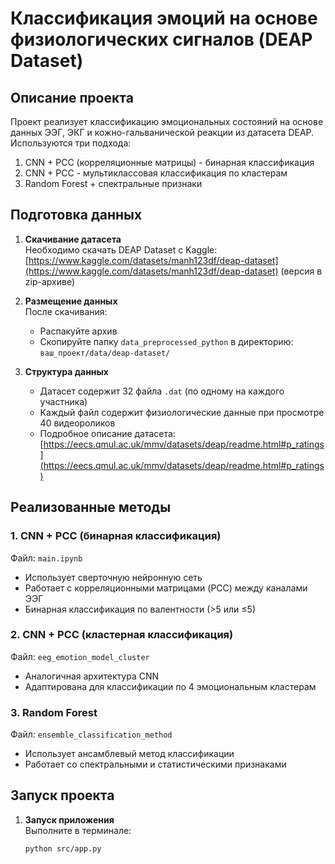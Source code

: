 # Классификация эмоций на основе физиологических сигналов (DEAP Dataset)

## Описание проекта
Проект реализует классификацию эмоциональных состояний на основе данных ЭЭГ, ЭКГ и кожно-гальванической реакции из датасета DEAP. Используются три подхода:
1. CNN + PCC (корреляционные матрицы) - бинарная классификация
2. CNN + PCC - мультиклассовая классификация по кластерам
3. Random Forest + спектральные признаки

## Подготовка данных

1. **Скачивание датасета**  
   Необходимо скачать DEAP Dataset с Kaggle:  
   [https://www.kaggle.com/datasets/manh123df/deap-dataset](https://www.kaggle.com/datasets/manh123df/deap-dataset) (версия в zip-архиве)

2. **Размещение данных**  
   После скачивания:
   - Распакуйте архив
   - Скопируйте папку `data_preprocessed_python` в директорию:  
     `ваш_проект/data/deap-dataset/`

3. **Структура данных**  
   - Датасет содержит 32 файла `.dat` (по одному на каждого участника)
   - Каждый файл содержит физиологические данные при просмотре 40 видеороликов
   - Подробное описание датасета:  
     [https://eecs.qmul.ac.uk/mmv/datasets/deap/readme.html#p_ratings](https://eecs.qmul.ac.uk/mmv/datasets/deap/readme.html#p_ratings)

## Реализованные методы

### 1. CNN + PCC (бинарная классификация)
Файл: `main.ipynb`  
- Использует сверточную нейронную сеть
- Работает с корреляционными матрицами (PCC) между каналами ЭЭГ
- Бинарная классификация по валентности (>5 или ≤5)

### 2. CNN + PCC (кластерная классификация)
Файл: `eeg_emotion_model_cluster`  
- Аналогичная архитектура CNN
- Адаптирована для классификации по 4 эмоциональным кластерам

### 3. Random Forest
Файл: `ensemble_classification_method`  
- Использует ансамблевый метод классификации
- Работает со спектральными и статистическими признаками

## Запуск проекта

1. **Запуск приложения**  
   Выполните в терминале:
   ```bash
   python src/app.py